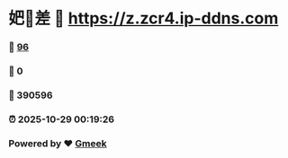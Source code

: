 # 妑🔭差 :link: https://z.zcr4.ip-ddns.com 
### :page_facing_up: [96](https://z.zcr4.ip-ddns.com/tag.html) 
### :speech_balloon: 0 
### :hibiscus: 390596 
### :alarm_clock: 2025-10-29 00:19:26 
### Powered by :heart: [Gmeek](https://github.com/Meekdai/Gmeek)
